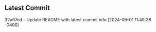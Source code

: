 
## Latest Commit
32a67ed - Update README with latest commit info (2024-09-01 11:49:38 -0400) <Yunxi-Zhou>
